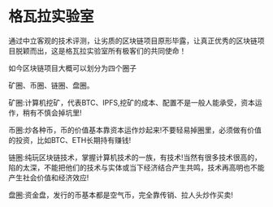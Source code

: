 # 格瓦拉实验室

通过中立客观的技术评测，让劣质的区块链项目原形毕露，让真正优秀的区块链项目脱颖而出，这是格瓦拉实验室所有极客们的共同使命！

如今区块链项目大概可以划分为四个圈子

矿圈、币圈、链圈、盘圈。

矿圈:计算机挖矿，代表BTC、IPFS,挖矿的成本、配置不是一般人能承受，资本运作，稍有不慎会掉坑里!

币圈:炒各种币，币的价值基本靠资本运作炒起来!不要轻易掉圈里，必须做有价值的投资，比如BTC、ETH长期持有赚钱!

链圈:纯玩区块链技术，掌握计算机技术的一族，有技术!当然有很多技术很高的，陷的太深，不能把他们的技术与实体或当下经济结合产生共鸣，技术再高明也不能产生社会价值和经济效应!

盘圈:资金盘，发行的币基本都是空气币，完全靠传销、拉人头炒作买卖!
